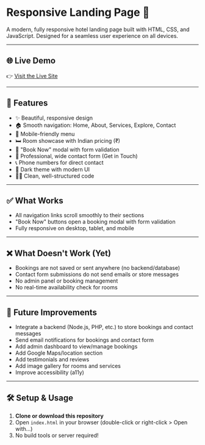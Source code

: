 # Responsive Landing Page 🏨

A modern, fully responsive hotel landing page built with HTML, CSS, and JavaScript. Designed for a seamless user experience on all devices.

---

## 🌐 Live Demo

👉 [Visit the Live Site](https://adarshgandhi29.github.io/Landing-Page/)

---

## 🚀 Features
- ✨ Beautiful, responsive design
- 🏠 Smooth navigation: Home, About, Services, Explore, Contact
- 📱 Mobile-friendly menu
- 🛏️ Room showcase with Indian pricing (₹)
- 🔔 "Book Now" modal with form validation
- 📝 Professional, wide contact form (Get in Touch)
- 📞 Phone numbers for direct contact
- 🎨 Dark theme with modern UI
- 🧑‍💻 Clean, well-structured code

---

## ✅ What Works
- All navigation links scroll smoothly to their sections
- "Book Now" buttons open a booking modal with form validation
- Fully responsive on desktop, tablet, and mobile

---

## ❌ What Doesn't Work (Yet)
- Bookings are not saved or sent anywhere (no backend/database)
- Contact form submissions do not send emails or store messages
- No admin panel or booking management
- No real-time availability check for rooms

---

## 🔮 Future Improvements
- Integrate a backend (Node.js, PHP, etc.) to store bookings and contact messages
- Send email notifications for bookings and contact form
- Add admin dashboard to view/manage bookings
- Add Google Maps/location section
- Add testimonials and reviews
- Add image gallery for rooms and services
- Improve accessibility (a11y)

---

## 🛠️ Setup & Usage
1. **Clone or download this repository**
2. Open `index.html` in your browser (double-click or right-click > Open with...)
3. No build tools or server required! 
